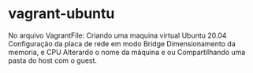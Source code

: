 # vagrant-ubuntu
No arquivo VagrantFile:
Criando uma maquina virtual Ubuntu 20.04
Configuração da placa de rede em modo Bridge
Dimensionamento da memoria, e CPU
Alterardo o nome da máquina e ou
Compartilhando uma pasta do host com o guest.
